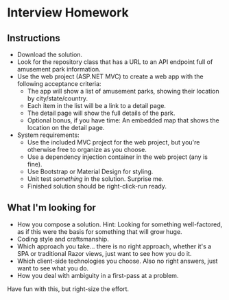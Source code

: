# Interview Homework

## Instructions

* Download the solution.
* Look for the repository class that has a URL to an API endpoint full of amusement park information.
* Use the web project (ASP.NET MVC) to create a web app with the following acceptance criteria:
  * The app will show a list of amusement parks, showing their location by city/state/country.
  * Each item in the list will be a link to a detail page.
  * The detail page will show the full details of the park.
  * Optional bonus, if you have time: An embedded map that shows the location on the detail page.
* System requirements:
  * Use the included MVC project for the web project, but you're otherwise free to organize as you choose.
  * Use a dependency injection container in the web project (any is fine).
  * Use Bootstrap or Material Design for styling.
  * Unit test *something* in the solution. Surprise me.
  * Finished solution should be right-click-run ready.

## What I'm looking for

* How you compose a solution. Hint: Looking for something well-factored, as if this were the basis for something that will grow huge.
* Coding style and craftsmanship.
* Which approach you take... there is no right approach, whether it's a SPA or traditional Razor views, just want to see how you do it.
* Which client-side technologies you choose. Also no right answers, just want to see what you do.
* How you deal with ambiguity in a first-pass at a problem.

Have fun with this, but right-size the effort.
